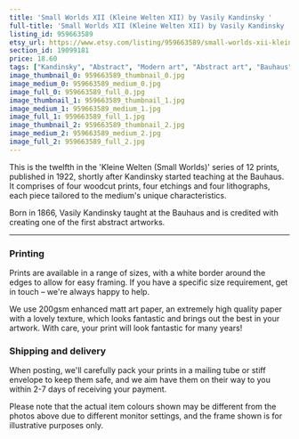 ```yaml
---
title: 'Small Worlds XII (Kleine Welten XII) by Vasily Kandinsky '
full-title: 'Small Worlds XII (Kleine Welten XII) by Vasily Kandinsky | Abstract modern art | Fine art reproduction print | Bauhaus | Expressionist'
listing_id: 959663589
etsy_url: https://www.etsy.com/listing/959663589/small-worlds-xii-kleine-welten-xii-by?utm_source=site&utm_medium=api&utm_campaign=api
section_id: 19099181
price: 18.60
tags: ["Kandinsky", "Abstract", "Modern art", "Abstract art", "Bauhaus", "Art print", "Wall art", "Modernism", "Fine art print", "Expressionism", "Expressionist art", "Mid century modern", "Wassily Kandinsky"]
image_thumbnail_0: 959663589_thumbnail_0.jpg
image_medium_0: 959663589_medium_0.jpg
image_full_0: 959663589_full_0.jpg
image_thumbnail_1: 959663589_thumbnail_1.jpg
image_medium_1: 959663589_medium_1.jpg
image_full_1: 959663589_full_1.jpg
image_thumbnail_2: 959663589_thumbnail_2.jpg
image_medium_2: 959663589_medium_2.jpg
image_full_2: 959663589_full_2.jpg
---
```

This is the twelfth in the &#39;Kleine Welten (Small Worlds)&#39; series of 12 prints, published in 1922, shortly after Kandinsky started teaching at the Bauhaus. It comprises of four woodcut prints, four etchings and four lithographs, each piece tailored to the medium&#39;s unique characteristics.

Born in 1866, Vasily Kandinsky taught at the Bauhaus and is credited with creating one of the first abstract artworks.

---

### Printing

Prints are available in a range of sizes, with a white border around the edges to allow for easy framing. If you have a specific size requirement, get in touch – we&#39;re always happy to help.

We use 200gsm enhanced matt art paper, an extremely high quality paper with a lovely texture, which looks fantastic and brings out the best in your artwork. With care, your print will look fantastic for many years!

### Shipping and delivery

When posting, we&#39;ll carefully pack your prints in a mailing tube or stiff envelope to keep them safe, and we aim have them on their way to you within 2-7 days of receiving your payment.

Please note that the actual item colours shown may be different from the photos above due to different monitor settings, and the frame shown is for illustrative purposes only.
